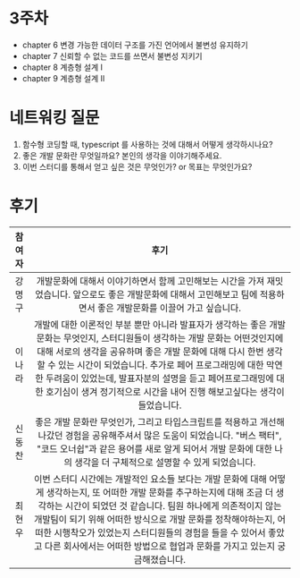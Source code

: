 # 3주차

- chapter 6 변경 가능한 데이터 구조를 가진 언어에서 불변성 유지하기
- chapter 7 신뢰할 수 없는 코드를 쓰면서 불변성 지키기
- chapter 8 계층형 설계 I
- chapter 9 계층형 설계 II

# 네트워킹 질문

1. 함수형 코딩할 때, typescript 를 사용하는 것에 대해서 어떻게 생각하시나요?
2. 좋은 개발 문화란 무엇일까요? 본인의 생각을 이야기해주세요.
3. 이번 스터디를 통해서 얻고 싶은 것은 무엇인가? or 목표는 무엇인가요?

# 후기

|                                                                                                                                                                                                     참여자                                                                                                                                                                                                     |                                                                                                                                                                                                       후기                                                                                                                                                                                                        |
| :------------------------------------------------------------------------------------------------------------------------------------------------------------------------------------------------------------------------------------------------------------------------------------------------------------------------------------------------------------------------------------------------------------: | :---------------------------------------------------------------------------------------------------------------------------------------------------------------------------------------------------------------------------------------------------------------------------------------------------------------------------------------------------------------------------------------------------------------: |
|                                                                                                                                                                                                     강명구                                                                                                                                                                                                     |                                                                                                                                                                                           개발문화에 대해서 이야기하면서 함께 고민해보는 시간을 가져 재밋었습니다. 앞으로도 좋은 개발문화에 대해서 고민해보고 팀에 적용하면서 좋은 개발문화를 이끌어 가고 싶습니다.                                                                                                                                                                                            |
|                                                                                                                                                                                                     이나라                                                                                                                                                                               | 개발에 대한 이론적인 부분 뿐만 아니라 발표자가 생각하는 좋은 개발문화는 무엇인지, 스터디원들이 생각하는 개발 문화는 어떤것인지에 대해 서로의 생각을 공유하며 좋은 개발 문화에 대해 다시 한번 생각 할 수 있는 시간이 되었습니다. 추가로 페어 프로그래밍에 대한 막연한 두려움이 있었는데, 발표자분의 설명을 듣고 페어프로그래밍에 대한 호기심이 생겨 정기적으로 시간을 내어 진행 해보고싶다는 생각이 들었습니다. |
|                                                                                                                                                                                                     신동찬                                                                                                                                                                                                     |                                                                                                                                                                                         좋은 개발 문화란 무엇인가, 그리고 타입스크립트를 적용하고 개선해나갔던 경험을 공유해주셔서 많은 도움이 되었습니다. "버스 팩터", "코드 오너쉽"과 같은 용어를 새로 알게 되어서 개발 문화에 대한 나의 생각을 더 구체적으로 설명할 수 있게 되었습니다.                                                                                                                                                                                           |
|                                                                                                                                                                                                     최현우                                                                                                                                                                                                     | 이번 스터디 시간에는 개발적인 요소들 보다는 개발 문화에 대해 어떻게 생각하는지, 또 어떠한 개발 문화를 추구하는지에 대해 조금 더 생각하는 시간이 되었던 것 같습니다. 팀원 하나에게 의존적이지 않는 개발팀이 되기 위해 어떠한 방식으로 개발 문화를 정착해야하는지, 어떠한 시행착오가 있었는지 스터디원들의 경험을 들을 수 있어서 좋았고 다른 회사에서는 어떠한 방법으로 협업과 문화를 가지고 있는지 궁금해졌습니다. |
